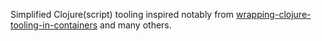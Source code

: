 Simplified Clojure(script) tooling inspired notably from [wrapping-clojure-tooling-in-containers](https://github.com/markmandel/wrapping-clojure-tooling-in-containers) and many others.
